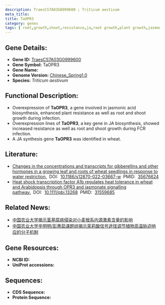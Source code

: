 ```yaml
---
description: TraesCS7A03G0999600 ; Triticum aestivum
meta_title:
title: TaOPR3
category: genes
tags: [ root,growth,shoot,resistance,ja,root growth,plant growth,jasmonic,jasmonic acid,ja biosynthesis, ja  ]
---
```


## Gene Details:
- **Gene ID:**	[TraesCS7A03G0999600](https://www.maizegdb.org/gene_center/gene/TraesCS7A03G0999600)
- **Gene Symbol:** TaOPR3
- **Gene Name:** 
- **Genome Version:** [Chinese_Spring1.0](https://www.maizegdb.org/genome/assembly/Chinese_Spring1.0)
- **Species:** *Triticum aestivum*

## Functional Description:
   - Overexpression of **TaOPR3**, a gene involved in jasmonic acid biosynthesis, enhanced plant resistance as well as root and shoot growth during infection.
   - Overexpression lines of **TaOPR3**, a key gene in JA biosynthesis, showed increased resistance as well as root and shoot growth during FCR infection.
   - A JA synthesis gene **TaOPR3** was identified in wheat.

## Literature:
   - [Changes in the concentrations and transcripts for gibberellins and other hormones in a growing leaf and roots of wheat seedlings in response to water restriction.]( https://www.sciencedirect.com/science/article/pii/S2214514123000090)&nbsp;&nbsp;DOI:&nbsp;&nbsp;[10.1186/s12870-022-03667-w](https://www.sciencedirect.com/science/article/pii/S2214514123000090)&nbsp;&nbsp;PMID:&nbsp;&nbsp;[35676624](https://pubmed.ncbi.nlm.nih.gov/35676624/)
   - [Heat shock transcription factor A1b regulates heat tolerance in wheat and Arabidopsis through OPR3 and jasmonate signalling pathway.]( https://onlinelibrary.wiley.com/doi/10.1111/pbi.13268)&nbsp;&nbsp;DOI:&nbsp;&nbsp;[10.1111/pbi.13268](https://onlinelibrary.wiley.com/doi/10.1111/pbi.13268)&nbsp;&nbsp;PMID:&nbsp;&nbsp;[31559685](https://pubmed.ncbi.nlm.nih.gov/31559685/)

## Related News:
   - [中国农业大学揭示茎基腐病侵染对小麦根系内源激素含量的影响](https://mp.weixin.qq.com/s?__biz=MzIyOTY2NDYyNQ==&mid=2247566944&idx=3&sn=508218647c9449a649d9aa923efebcf6&chksm=e8bcb47edfcb3d68926bf8679cf57dac80ce040e05c279aa9c1141c9f504791a500794fe15bb&scene=27#wechat_redirect)
   - [中国农业大学辛明明/彭惠茹课题组揭示茉莉酸信号途径调节植物高温胁迫响应的分子机制](https://mp.weixin.qq.com/s?__biz=MzIyOTY2NDYyNQ==&mid=2247492986&idx=3&sn=adda34123fa2ca987647f439d3b6c372&chksm=e8bd9764dfca1e721c609da87e47aab502d90dfd70bd528ec9192b14cb45614cbe52d7183589&scene=27#wechat_redirect)

## Gene Resources:
- **NCBI ID:** [](https://www.ncbi.nlm.nih.gov/gene/?term=)
- **UniProt accessions:** [](https://www.uniprot.org/uniprotkb//entry)

## Sequences:
- **CDS Sequence:**
- **Protein Sequence:**
